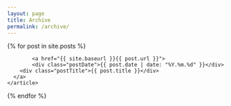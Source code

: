 ```yaml
---
layout: page
title: Archive
permalink: /archive/
---
```

<div class="posts">
  {% for post in site.posts %}
    <article class="post">

			<a href="{{ site.baseurl }}{{ post.url }}">
	  		<div class="postDate">{{ post.date | date: "%Y.%m.%d" }}</div>
      	<div class="postTitle">{{ post.title }}</div>
      </a>
    </article>
  {% endfor %}
</div>